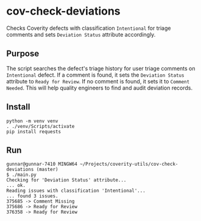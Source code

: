 # cov-check-deviations
Checks Coverity defects with classification `Intentional` for triage comments and sets `Deviation Status` attribute accordingly. 

## Purpose
The script searches the defect's triage history for user triage comments on `Intentional` defect. If a comment is found, it sets the `Deviation Status` attribute to `Ready for Review`. If no comment is found, it sets it to `Comment Needed`. This will help quality engineers to find and audit deviation records.

## Install
```
python -m venv venv
. ./venv/Scripts/activate
pip install requests
```

## Run
```
gunnar@gunnar-7410 MINGW64 ~/Projects/coverity-utils/cov-check-deviations (master)
$ ./main.py
Checking for 'Deviation Status' attribute...
... ok.
Reading issues with classification 'Intentional'...
... found 3 issues.
375685 -> Comment Missing
375686 -> Ready for Review
376358 -> Ready for Review
```
